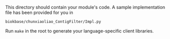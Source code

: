 This directory should contain your module's code.
A sample implementation file has been provided for you in

```biokbase/chunxiaoliao_ContigFilter/Impl.py```

Run `make` in the root to generate your language-specific client libraries.
